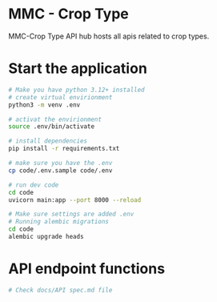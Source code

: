 # MMC - Crop Type

MMC-Crop Type API hub hosts all apis related to crop types.


# Start the application

```bash
# Make you have python 3.12+ installed
# create virtual envirionment
python3 -m venv .env

# activat the envirionment
source .env/bin/activate

# install dependencies
pip install -r requirements.txt

# make sure you have the .env
cp code/.env.sample code/.env

# run dev code
cd code
uvicorn main:app --port 8000 --reload

# Make sure settings are added .env
# Running alembic migrations
cd code
alembic upgrade heads
```

# API endpoint functions
```bash
# Check docs/API spec.md file
```